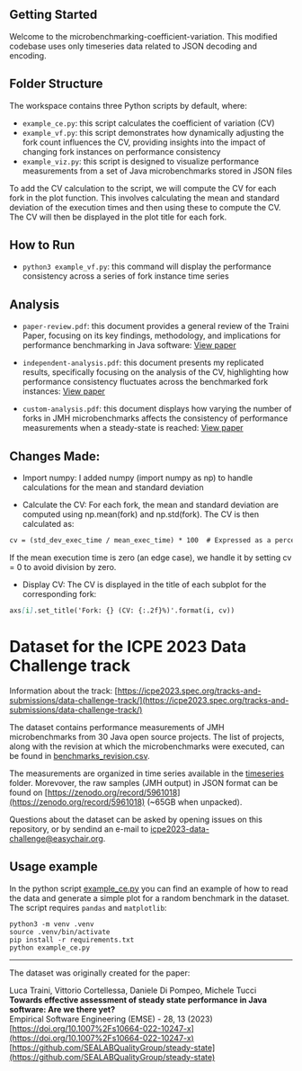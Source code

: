
## Getting Started

Welcome to the microbenchmarking-coefficient-variation.  This modified codebase uses only timeseries data related to JSON decoding and encoding.

## Folder Structure

The workspace contains three Python scripts by default, where:

- `example_ce.py`: this script calculates the coefficient of variation (CV)
- `example_vf.py`: this script demonstrates how dynamically adjusting the fork count influences the CV, providing insights into the impact of changing fork instances on performance consistency
- `example_viz.py`: this script is designed to visualize performance measurements from a set of Java microbenchmarks stored in JSON files

To add the CV calculation to the script, we will compute the CV for each fork in the plot function.  This involves calculating the mean and standard deviation of the execution times and then using these to compute the CV. The CV will then be displayed in the plot title for each fork.

## How to Run

- `python3 example_vf.py`: this command will display the performance consistency across a series of fork instance time series

## Analysis

- `paper-review.pdf`: this document provides a general review of the Traini Paper, focusing on its key findings, methodology, and implications for performance benchmarking in Java software:
[View paper](https://www.dropbox.com/scl/fi/49spt8un3ekottvbnxvjv/paper-review.pdf?rlkey=7qmlfwttb44nfttd05n5b1hif&st=d66pf0ei&dl=0)

- `independent-analysis.pdf`: this document presents my replicated results, specifically focusing on the analysis of the CV, highlighting how performance consistency fluctuates across the benchmarked fork instances:
[View paper](https://www.dropbox.com/scl/fi/wfahq13we1hs4gr5ky3lo/independent-analysis.pdf?rlkey=adxur4gtnxahixjibe9y6v1ft&st=ipb4w279&dl=0)

- `custom-analysis.pdf`: this document displays how varying the number of forks in JMH microbenchmarks affects the consistency of performance measurements when a steady-state is reached:
[View paper](https://www.dropbox.com/scl/fi/tn9z4umls8nzonc998n02/custom-analysis.pdf?rlkey=ietqjg47hg3dmcpg9rq5ywj8t&st=ercsv7o0&dl=0)

## Changes Made:

- Import numpy: I added numpy (import numpy as np) to handle calculations for the mean and standard deviation

- Calculate the CV: For each fork, the mean and standard deviation are computed using np.mean(fork) and np.std(fork).  The CV is then calculated as:

```markdown
cv = (std_dev_exec_time / mean_exec_time) * 100  # Expressed as a percentage
```

If the mean execution time is zero (an edge case), we handle it by setting cv = 0 to avoid division by zero.

- Display CV: The CV is displayed in the title of each subplot for the corresponding fork:

```markdown
axs[i].set_title('Fork: {} (CV: {:.2f}%)'.format(i, cv))
```

# Dataset for the ICPE 2023 Data Challenge track

Information about the track:
[https://icpe2023.spec.org/tracks-and-submissions/data-challenge-track/](https://icpe2023.spec.org/tracks-and-submissions/data-challenge-track/)

The dataset contains performance measurements of JMH microbenchmarks from 30 Java open source projects. The list of projects, along with the revision at which the microbenchmarks were executed, can be found in [benchmarks_revision.csv](benchmarks_revision.csv).

The measurements are organized in time series available in the [timeseries](timeseries) folder. Morevover, the raw samples (JMH output) in JSON format can be found on [https://zenodo.org/record/5961018](https://zenodo.org/record/5961018) (~65GB when unpacked).

Questions about the dataset can be asked by opening issues on this repository, or by sendind an e-mail to icpe2023-data-challenge@easychair.org.

## Usage example

In the python script [example_ce.py](example_ce.py) you can find an example of how to read the data and generate a simple plot for a random benchmark in the dataset. The script requires `pandas` and `matplotlib`:
```
python3 -m venv .venv
source .venv/bin/activate
pip install -r requirements.txt
python example_ce.py
```

---

The dataset was originally created for the paper:

Luca Traini, Vittorio Cortellessa, Daniele Di Pompeo, Michele Tucci  
**Towards effective assessment of steady state performance in Java software: Are we there yet?**  
Empirical Software Engineering (EMSE) - 28, 13 (2023)  
[https://doi.org/10.1007%2Fs10664-022-10247-x](https://doi.org/10.1007%2Fs10664-022-10247-x)  
[https://github.com/SEALABQualityGroup/steady-state](https://github.com/SEALABQualityGroup/steady-state)
